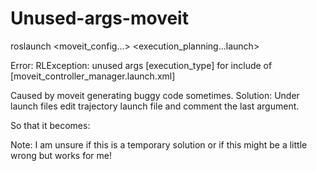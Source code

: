 # Unused-args-moveit

roslaunch <moveit_config...> <execution_planning...launch>

Error: RLException: unused args [execution_type] for include of [moveit_controller_manager.launch.xml]

Caused by moveit generating buggy code sometimes.
Solution: Under launch files edit trajectory launch file and comment the last argument.

So that it becomes:

<include file="$(find myur5_moveit_config)/launch/$(arg moveit_controller_manager)_moveit_controller_manager.launch.xml">
    <!--arg name="execution_type" value="$(arg execution_type)" /-->
</include>

Note: I am unsure if this is a temporary solution or if this might be a little wrong but works for me!
